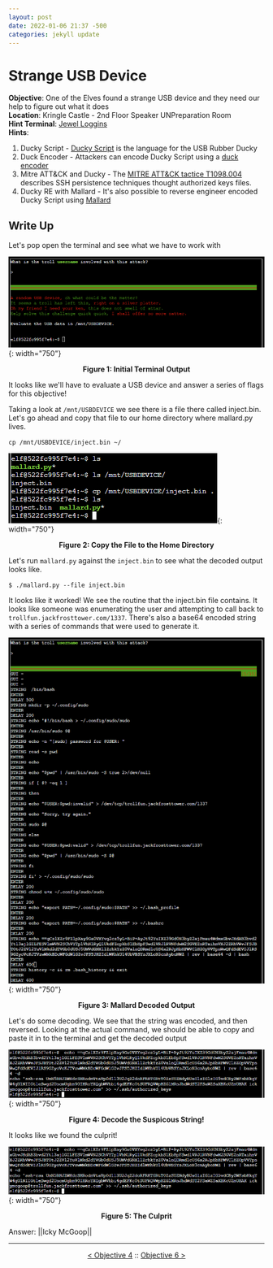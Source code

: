```yaml
---
layout: post
date: 2022-01-06 21:37 -500
categories: jekyll update
---
```


# Strange USB Device

**Objective**: One of the Elves found a strange USB device and they need our help to figure out what it does  
**Location**: Kringle Castle - 2nd Floor Speaker UNPreparation Room  
**Hint Terminal**: [Jewel Loggins](/write_ups/2021_sans_hhc/term/2022-01-07-SANS-Holiday-Hack-IPv6-Sandbox)  
**Hints**:
1. Ducky Script - [Ducky Script](https://docs.hak5.org/hc/en-us/articles/360010555153-Ducky-Script-the-USB-Rubber-Ducky-language) is the language for the USB Rubber Ducky
2. Duck Encoder - Attackers can encode Ducky Script using a [duck encoder](https://docs.hak5.org/hc/en-us/articles/360010471234-Writing-your-first-USB-Rubber-Ducky-Payload)
3. Mitre ATT&CK and Ducky - The [MITRE ATT&CK tactice T1098.004](https://attack.mitre.org/techniques/T1098/004/) describes SSH persistence techniques thought authorized keys files.
4. Ducky RE with Mallard - It's also possible to reverse engineer encoded Ducky Script using [Mallard](https://github.com/dagonis/Mallard)

## Write Up

Let's pop open the terminal and see what we have to work with

![Initial Terminal Output](/assets/img/2021_sans_hhc/obj/obj05/picture_1.png){: width="750"}
<p align="center"><strong>Figure 1: Initial Terminal Output</strong></p>

It looks like we'll have to evaluate a USB device and answer a series of flags for this objective!

Taking a look at `/mnt/USBDEVICE` we see there is a file there called inject.bin. Let's go ahead and copy that file to our home directory where mallard.py lives.

```
cp /mnt/USBDEVICE/inject.bin ~/
```

![Copy File](/assets/img/2021_sans_hhc/obj/obj05/picture_2.png){: width="750"}
<p align="center"><strong>Figure 2: Copy the File to the Home Directory</strong></p>

Let's run `mallard.py` against the `inject.bin` to see what the decoded output looks like.

```
$ ./mallard.py --file inject.bin
```

It looks like it worked! We see the routine that the inject.bin file contains. It looks like someone was enumerating the user and attempting to call back to `trollfun.jackfrosttower.com/1337`. There's also a base64 encoded string with a series of commands that were used to generate it.

![Mallard Output](/assets/img/2021_sans_hhc/obj/obj05/picture_3.png){: width="750"}
<p align="center"><strong>Figure 3: Mallard Decoded Output</strong></p>

Let's do some decoding. We see that the string was encoded, and then reversed. Looking at the actual command, we should be able to copy and paste it in to the terminal and get the decoded output

![Decode Suspect String](/assets/img/2021_sans_hhc/obj/obj05/picture_4.png){: width="750"}
<p align="center"><strong>Figure 4: Decode the Suspicous String!</strong></p>

It looks like we found the culprit!

![The Culprit](/assets/img/2021_sans_hhc/obj/obj05/picture_4.png){: width="750"}
<p align="center"><strong>Figure 5: The Culprit</strong></p>

Answer: ||Icky McGoop||

---
<p align="center"><a href="/write_ups/2021_sans_hhc/obj/2022-01-06-SANS-Holiday-Hack-Objective-4">< Objective 4</a> :: <a href="/write_ups/2021_sans_hhc/obj/2022-01-06-SANS-Holiday-Hack-Objective-6">Objective 6 ></a></p>